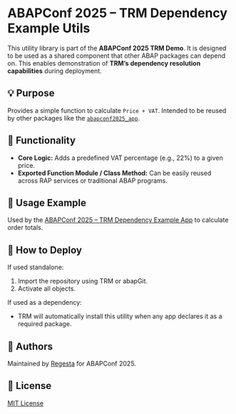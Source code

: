 # ABAPConf 2025 – TRM Dependency Example Utils

This utility library is part of the **ABAPConf 2025 TRM Demo**. It is designed to be used as a shared component that other ABAP packages can depend on. This enables demonstration of **TRM’s dependency resolution capabilities** during deployment.

## 💡 Purpose

Provides a simple function to calculate `Price + VAT`. Intended to be reused by other packages like the [`abapconf2025_app`](https://github.com/RegestaItalia/abapconf2025_app).

## 🧮 Functionality

- **Core Logic:** Adds a predefined VAT percentage (e.g., 22%) to a given price.
- **Exported Function Module / Class Method:** Can be easily reused across RAP services or traditional ABAP programs.

## 🧩 Usage Example

Used by the [ABAPConf 2025 – TRM Dependency Example App](https://github.com/RegestaItalia/abapconf2025_app) to calculate order totals.

## 🚀 How to Deploy

If used standalone:
1. Import the repository using TRM or abapGit.
2. Activate all objects.

If used as a dependency:
- TRM will automatically install this utility when any app declares it as a required package.

## 👥 Authors

Maintained by [Regesta](https://www.regestaitalia.it) for ABAPConf 2025.

## 📝 License

[MIT License](LICENSE)
